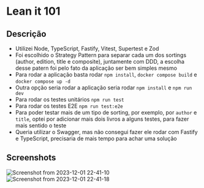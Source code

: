 # Lean it 101

## Descrição

- Utilizei Node, TypeScript, Fastify, Vitest, Supertest e Zod
- Foi escolhido o Strategy Pattern para separar cada um dos sortings (author, edition, title e composite), juntamente com DDD, a escolha desse patern foi pelo fato da aplicação ser bem simples mesmo
- Para rodar a aplicação basta rodar `npm install`, `docker compose build` e `docker compose up -d`
- Outra opção seria rodar a aplicação seria rodar `npm install` e `npm run dev`
- Para rodar os testes unitários `npm run test`
- Para rodar os testes E2E `npm run test:e2e`
- Para poder testar mais de um tipo de sorting, por exemplo, por `author` e `title`, optei por adicionar mais dois livros a alguns testes, para fazer mais sentido o teste
- Queria utilizar o Swagger, mas não consegui fazer ele rodar com Fastify e TypeScript, precisaria de mais tempo para achar uma solução

## Screenshots

![Screenshot from 2023-12-01 22-41-10](https://github.com/bruno-fialho/lean-it-101/assets/45835631/0b7e1369-c757-487c-b6c2-a2f3dfaf9540)
![Screenshot from 2023-12-01 22-41-18](https://github.com/bruno-fialho/lean-it-101/assets/45835631/8af786dd-21b4-4f5e-8a0e-9cf6a66e0964)
